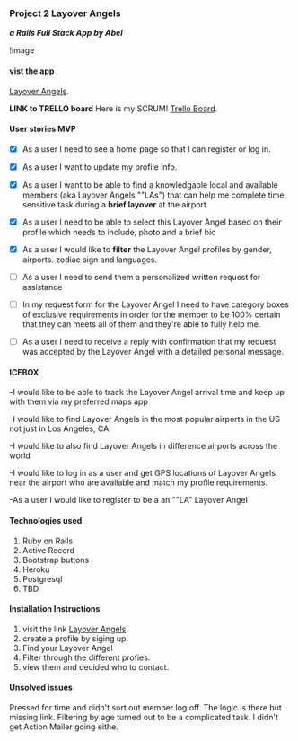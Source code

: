 ### Project 2 Layover Angels 
***a Rails Full Stack App by Abel***

!image[](/desktop/app.jpg)

#### vist the app
[Layover Angels](https://quiet-chamber-7379.herokuapp.com/).

**LINK to TRELLO board**
Here is my SCRUM! [Trello Board](https://trello.com/b/i3huss7p/layover-angels-project-2-abel).

#### User stories MVP

- [x] As a user I need to see a home page so that I can register or log in.

- [x] As a user I want to update my profile info.

- [x] As a user I want to be able to find a knowledgable local and available members (aka Layover Angels ""LAs") that can help me complete time sensitive task during a **brief layover** at the airport.

- [x] As a user I need to be able to select this Layover Angel based on their profile which needs to include, photo and a brief bio

-  [x] As a user I would like to **filter** the Layover Angel profiles by gender, airports. zodiac sign and languages.

- [ ] As a user I need to send them a personalized written request for assistance

- [ ] In my request form for the Layover Angel I need to have category boxes of exclusive requirements in order for the member to be 100% certain that they can meets all of them and they're able to fully help me.

- [ ] As a user I need to receive a reply with confirmation that my request was accepted by the Layover Angel with a detailed personal message. 

#### ICEBOX

-I would like to be able to track the Layover Angel arrival time and keep up with them via my preferred maps app 

-I would like to find Layover Angels in the most popular airports in the US not just in Los Angeles, CA

-I would like to also find Layover Angels in difference airports across the world

-I would like to log in as a user and get GPS locations of Layover Angels near the airport who are available and match my profile requirements. 

-As a user I would like to register to be a an ""LA" Layover Angel

#### Technologies used
1. Ruby on Rails
2. Active Record
3. Bootstrap buttons
4. Heroku
5. Postgresql
6. TBD 

#### Installation Instructions

1. visit the link [Layover Angels](https://quiet-chamber-7379.herokuapp.com/).
2. create a profile by siging up.
3. Find your Layover Angel 
4. Filter through the different profies.
5. view them and decided who to contact. 

#### Unsolved issues

Pressed for time and didn't sort out member log off. The logic is there but missing link.
Filtering by age turned out to be a complicated task. I didn't get Action Mailer going eithe. 







